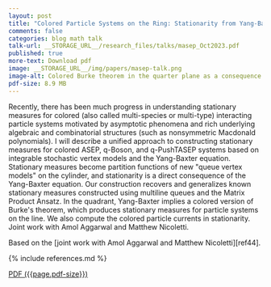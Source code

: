 ```yaml
---
layout: post
title: "Colored Particle Systems on the Ring: Stationarity from Yang-Baxter equation"
comments: false
categories: blog math talk
talk-url: __STORAGE_URL__/research_files/talks/masep_Oct2023.pdf
published: true
more-text: Download pdf
image: __STORAGE_URL__/img/papers/masep-talk.png
image-alt: Colored Burke theorem in the quarter plane as a consequence of the Yang-Baxter equation
pdf-size: 8.9 MB
---
```


Recently, there has been much progress in understanding stationary measures for colored (also called multi-species or multi-type) interacting particle systems motivated by asymptotic phenomena and rich underlying algebraic and combinatorial structures (such as nonsymmetric Macdonald polynomials). I will describe a unified approach to constructing stationary measures for colored ASEP, q-Boson, and q-PushTASEP systems based on integrable stochastic vertex models and the Yang-Baxter equation. Stationary measures become partition functions of new "queue vertex models" on the cylinder, and stationarity is a direct consequence of the Yang-Baxter equation. Our construction recovers and generalizes known stationary measures constructed using multiline queues and the Matrix Product Ansatz. In the quadrant, Yang-Baxter implies a colored version of Burke's theorem, which produces stationary measures for particle systems on the line. We also compute the colored particle currents in stationarity. Joint work with Amol Aggarwal and Matthew Nicoletti.

Based on the [joint work with Amol Aggarwal and Matthew Nicoletti][ref44].

{% include references.md %}

<!--more-->

<a href="{{ page.talk-url | replace: '__STORAGE_URL__', site.storage_url}}" target="_blank">PDF ({{page.pdf-size}})</a>
